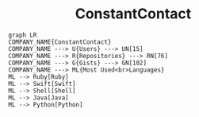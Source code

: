 <h1 align="center">ConstantContact</h1>

```mermaid
graph LR
COMPANY_NAME{ConstantContact}
COMPANY_NAME ---> U{Users} ---> UN[15]
COMPANY_NAME ---> R{Repositories} ---> RN[76]
COMPANY_NAME ---> G{Gists} ---> GN[102]
COMPANY_NAME ---> ML{Most Used<br>Languages}
ML --> Ruby[Ruby]
ML --> Swift[Swift]
ML --> Shell[Shell]
ML --> Java[Java]
ML --> Python[Python]
```
